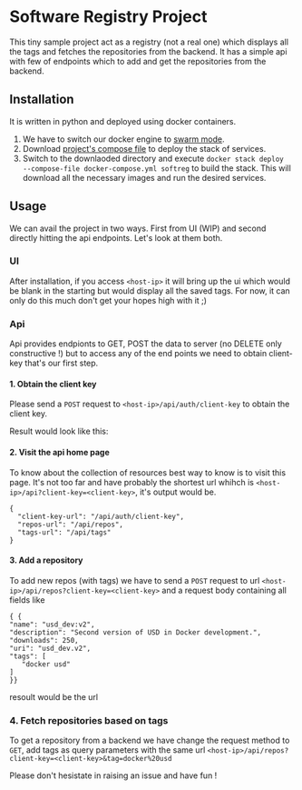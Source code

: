 # Software Registry Project #

This tiny sample project act as a registry (not a real one) which displays all the tags and fetches the repositories from the backend. It has a simple api with few of endpoints which to add and get the repositories from the backend.


## Installation ##

It is written in python and deployed using docker containers.

1. We have to switch our docker engine to [swarm mode](https://docs.docker.com/engine/swarm/swarm-tutorial/ "swarm mode").
2. Download [project's compose file](https://github.com/DayDreamer3d/registry_project/blob/master/docker-compose.yml "project's compose file") to deploy the stack of services.
3. Switch to the downlaoded directory and execute `docker stack deploy  --compose-file docker-compose.yml softreg` to build the stack. This will download all the necessary images and run the desired services.

## Usage ##

We can avail the project in two ways. First from UI (WIP) and second directly hitting the api endpoints.
Let's look at them both.

### UI ###

After installation, if you access `<host-ip>` it will bring up the ui which would be blank in the starting but would display all the saved tags. For now, it can only do this much don't get your hopes high with it ;)

### Api ###

Api provides endpionts to GET, POST the data to server (no DELETE only constructive !) but to access any of the end points we need to obtain client-key that's our first step.

#### 1. Obtain the client key ####
Please send a `POST` request to `<host-ip>/api/auth/client-key` to obtain the client key.

Result would look like this:

#### 2. Visit the api home page ####
To know about the collection of resources best way to know is to visit this page. It's not too far and have probably the shortest url whihch is `<host-ip>/api?client-key=<client-key>`, it's output would be.

    {
      "client-key-url": "/api/auth/client-key",
      "repos-url": "/api/repos",
      "tags-url": "/api/tags"
    }


#### 3. Add a repository ####
To add new repos (with tags) we have to send a `POST` request to url `<host-ip>/api/repos?client-key=<client-key>` and a request body containing all fields like

    { {
    "name": "usd_dev:v2",
    "description": "Second version of USD in Docker development.",
    "downloads": 250,
    "uri": "usd_dev.v2",
    "tags": [
       "docker usd"
    ]
    }}

resoult would be the url

### 4. Fetch repositories based on tags ###

To get a repository from a backend we have change the request method to `GET`, add tags as query parameters with the same url `<host-ip>/api/repos?client-key=<client-key>&tag=docker%20usd`

Please don't hesistate in raising an issue and have fun !
